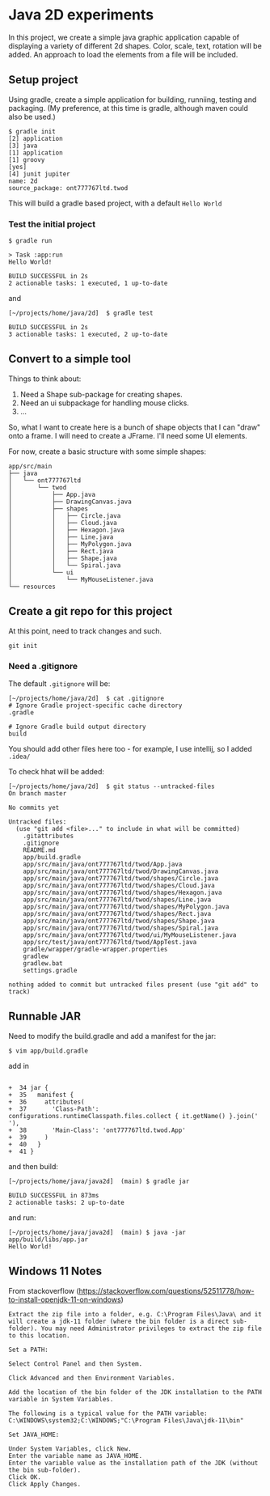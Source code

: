 # Java 2D experiments

In this project, we create a simple java graphic application capable
of displaying a variety of different 2d shapes. Color, scale, text, 
rotation will be added. An approach to load the elements from a file
will be included.

## Setup project 

Using gradle, create a simple application for building, runniing, testing and packaging.
(My preference, at this time is gradle, although maven could also be used.)

```
$ gradle init
[2] application
[3] java
[1] application
[1] groovy
[yes]
[4] junit jupiter
name: 2d
source_package: ont777767ltd.twod

```

This will build a gradle based project, with a default `Hello World`

### Test the initial project

```
$ gradle run

> Task :app:run
Hello World!

BUILD SUCCESSFUL in 2s
2 actionable tasks: 1 executed, 1 up-to-date
```

and

```
[~/projects/home/java/2d]  $ gradle test

BUILD SUCCESSFUL in 2s
3 actionable tasks: 1 executed, 2 up-to-date
```

##  Convert to a simple tool

Things to think about:
1. Need a Shape sub-package for creating shapes.
2. Need an ui subpackage for handling mouse clicks.
3. ...

So, what I want to create here is a bunch of shape objects that I can "draw" onto a frame.
I will need to create a JFrame. I'll need some UI elements.

For now, create a basic structure with some simple shapes:

```
app/src/main
├── java
│   └── ont777767ltd
│       └── twod
│           ├── App.java
│           ├── DrawingCanvas.java
│           ├── shapes
│           │   ├── Circle.java
│           │   ├── Cloud.java
│           │   ├── Hexagon.java
│           │   ├── Line.java
│           │   ├── MyPolygon.java
│           │   ├── Rect.java
│           │   ├── Shape.java
│           │   └── Spiral.java
│           └── ui
│               └── MyMouseListener.java
└── resources
```

## Create a git repo for this project

At this point, need to track changes and such.

```
git init
```

### Need a .gitignore

The default `.gitignore`  will be:

```
[~/projects/home/java/2d]  $ cat .gitignore
# Ignore Gradle project-specific cache directory
.gradle

# Ignore Gradle build output directory
build
```

You should add other files here too - for example, I use intellij, 
so I added `.idea/`

To check hhat will be added:

```
[~/projects/home/java/2d]  $ git status --untracked-files
On branch master

No commits yet

Untracked files:
  (use "git add <file>..." to include in what will be committed)
	.gitattributes
	.gitignore
	README.md
	app/build.gradle
	app/src/main/java/ont777767ltd/twod/App.java
	app/src/main/java/ont777767ltd/twod/DrawingCanvas.java
	app/src/main/java/ont777767ltd/twod/shapes/Circle.java
	app/src/main/java/ont777767ltd/twod/shapes/Cloud.java
	app/src/main/java/ont777767ltd/twod/shapes/Hexagon.java
	app/src/main/java/ont777767ltd/twod/shapes/Line.java
	app/src/main/java/ont777767ltd/twod/shapes/MyPolygon.java
	app/src/main/java/ont777767ltd/twod/shapes/Rect.java
	app/src/main/java/ont777767ltd/twod/shapes/Shape.java
	app/src/main/java/ont777767ltd/twod/shapes/Spiral.java
	app/src/main/java/ont777767ltd/twod/ui/MyMouseListener.java
	app/src/test/java/ont777767ltd/twod/AppTest.java
	gradle/wrapper/gradle-wrapper.properties
	gradlew
	gradlew.bat
	settings.gradle

nothing added to commit but untracked files present (use "git add" to track)
```

##  Runnable JAR

Need to modify the build.gradle and add a manifest for the jar:

```
$ vim app/build.gradle
```
add in 
```

+  34 jar {
+  35   manifest {
+  36     attributes(
+  37       'Class-Path': configurations.runtimeClasspath.files.collect { it.getName() }.join(' '),
+  38       'Main-Class': 'ont777767ltd.twod.App'
+  39     )
+  40   }
+  41 }

```

and then build:

```
[~/projects/home/java/java2d]  (main) $ gradle jar

BUILD SUCCESSFUL in 873ms
2 actionable tasks: 2 up-to-date
```

and run:

```
[~/projects/home/java/java2d]  (main) $ java -jar app/build/libs/app.jar
Hello World!
```

## Windows 11 Notes

From stackoverflow (https://stackoverflow.com/questions/52511778/how-to-install-openjdk-11-on-windows)

```
Extract the zip file into a folder, e.g. C:\Program Files\Java\ and it will create a jdk-11 folder (where the bin folder is a direct sub-folder). You may need Administrator privileges to extract the zip file to this location.

Set a PATH:

Select Control Panel and then System.

Click Advanced and then Environment Variables.

Add the location of the bin folder of the JDK installation to the PATH variable in System Variables.

The following is a typical value for the PATH variable: C:\WINDOWS\system32;C:\WINDOWS;"C:\Program Files\Java\jdk-11\bin"

Set JAVA_HOME:

Under System Variables, click New.
Enter the variable name as JAVA_HOME.
Enter the variable value as the installation path of the JDK (without the bin sub-folder).
Click OK.
Click Apply Changes.
```

